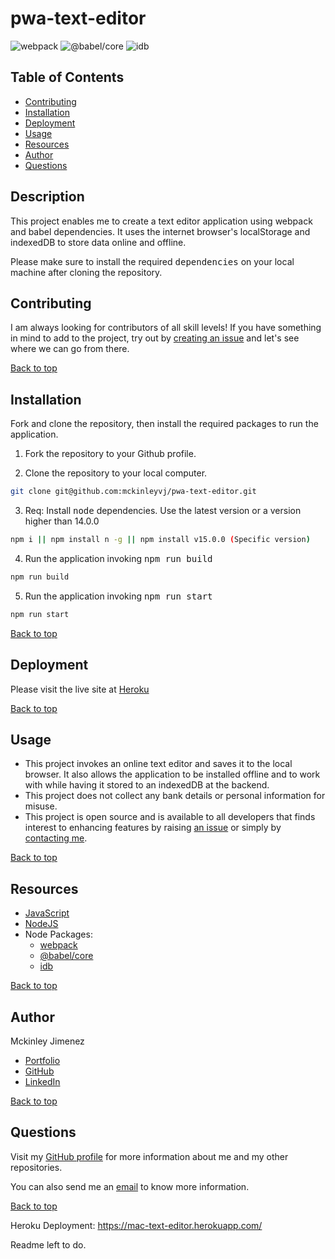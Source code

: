 # pwa-text-editor

![webpack](https://img.shields.io/static/v1?label=webpack&message=webpack&color=red)
![@babel/core](https://img.shields.io/static/v1?label=@babel/core&message=@babel/core&color=green)
![idb](https://img.shields.io/static/v1?label=idb&message=idb&color=yellow)

## Table of Contents

-   [Contributing](#contributing)
-   [Installation](#installation)
-   [Deployment](#deployment)
-   [Usage](#usage)
-   [Resources](#resources)
-   [Author](#author)
-   [Questions](#questions)

## Description

This project enables me to create a text editor application using webpack and babel dependencies. It uses the internet browser's localStorage and indexedDB to store data online and offline.

Please make sure to install the required <kbd>dependencies</kbd> on your local machine after cloning the repository.

## Contributing

I am always looking for contributors of all skill levels! If you have something in mind to add to the project, try out by [creating an issue](https://github.com/mckinleyvj/pwa-text-editor/issues) and let's see where we can go from there.

[Back to top](#pwa-text-editor)

## Installation

Fork and clone the repository, then install the required packages to run the application.

1. Fork the repository to your Github profile.

2. Clone the repository to your local computer.

```bash
git clone git@github.com:mckinleyvj/pwa-text-editor.git
```

3. Req: Install <kbd>node</kbd> dependencies. Use the latest version or a version higher than 14.0.0

```bash
npm i || npm install n -g || npm install v15.0.0 (Specific version)
```

4. Run the application invoking <kbd>npm run build</kbd>

```bash
npm run build
```

5. Run the application invoking <kbd>npm run start</kbd>

```bash
npm run start
```

[Back to top](#pwa-text-editor)

## Deployment

Please visit the live site at <a href="https://mac-text-editor.herokuapp.com/" target="_blank">Heroku</a>

[Back to top](#pwa-text-editor)

## Usage

-   This project invokes an online text editor and saves it to the local browser. It also allows the application to be installed offline and to work with while having it stored to an indexedDB at the backend.
-   This project does not collect any bank details or personal information for misuse.
-   This project is open source and is available to all developers that finds interest to enhancing features by raising [an issue](https://github.com/mckinleyvj/pwa-text-editor/issues) or simply by [contacting me](#questions).

[Back to top](#pwa-text-editor)

## Resources

-   [JavaScript](https://developer.mozilla.org/en-US/docs/Web/JavaScript)
-   [NodeJS](https://nodejs.org/)
-   Node Packages:
    -   [webpack](https://www.npmjs.com/package/webpack)
    -   [@babel/core](https://www.npmjs.com/package/@babel/core)
    -   [idb](https://www.npmjs.com/package/idb)

[Back to top](#pwa-text-editor)

## Author

Mckinley Jimenez

-   [Portfolio](https://mckinleyvj.github.io/professional-portfolio/)
-   [GitHub](https://github.com/mckinleyvj)
-   [LinkedIn](https://www.linkedin.com/in/mckinleyjimenez)

[Back to top](#pwa-text-editor)

## Questions

Visit my [GitHub profile](https://github.com/mckinleyvj) for more information about me and my other repositories.

You can also send me an <a href="mailto:mckinleyvj@gmail.com?">email</a> to know more information.

[Back to top](#pwa-text-editor)

Heroku Deployment: https://mac-text-editor.herokuapp.com/

Readme left to do.
